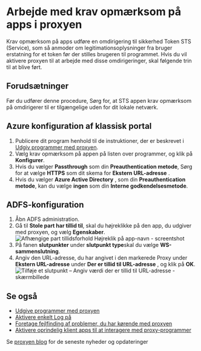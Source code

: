 <properties
    pageTitle="Arbejde med krav opmærksom på Apps i proxyen"
    description="Beskriver, hvordan du kommer i gang med Azure AD-proxyen."
    services="active-directory"
    documentationCenter=""
    authors="kgremban"
    manager="femila"
    editor=""/>

<tags
    ms.service="active-directory"
    ms.workload="identity"
    ms.tgt_pltfrm="na"
    ms.devlang="na"
    ms.topic="article"
    ms.date="06/22/2016"
    ms.author="kgremban"/>



# <a name="working-with-claims-aware-apps-in-application-proxy"></a>Arbejde med krav opmærksom på apps i proxyen

Krav opmærksom på apps udføre en omdirigering til sikkerhed Token STS (Service), som så anmoder om legitimationsoplysninger fra bruger erstatning for et token før der stilles brugeren til programmet. Hvis du vil aktivere proxyen til at arbejde med disse omdirigeringer, skal følgende trin til at blive ført.

## <a name="prerequisites"></a>Forudsætninger
Før du udfører denne procedure, Sørg for, at STS appen krav opmærksom på omdirigerer til er tilgængelige uden for dit lokale netværk.

## <a name="azure-classic-portal-configuration"></a>Azure konfiguration af klassisk portal

1. Publicere dit program henhold til de instruktioner, der er beskrevet i [Udgiv programmer med proxyen](active-directory-application-proxy-publish.md).
2. Vælg krav opmærksom på appen på listen over programmer, og klik på **Konfigurer**.
3. Hvis du vælger **Passthrough** som din **Preauthentication metode**, Sørg for at vælge **HTTPS** som dit skema for **Ekstern URL-adresse** .
4. Hvis du vælger **Azure Active Directory** , som din **Preauthentication metode**, kan du vælge **ingen** som din **Interne godkendelsesmetode**.


## <a name="adfs-configuration"></a>ADFS-konfiguration

1. Åbn ADFS administration.
2. Gå til **Stole part har tillid til**, skal du højreklikke på den app, du udgiver med proxyen, og vælg **Egenskaber**.  
  ![Afhængige part tillidsforhold Højreklik på app-navn - screentshot](./media/active-directory-application-proxy-claims-aware-apps/appproxyrelyingpartytrust.png)  
3. På fanen **slutpunkter** under **slutpunkt type**skal du vælge **WS-sammenslutning**.
4. Angiv den URL-adresse, du har angivet i den markerede Proxy under **Ekstern URL-adresse** under **Der er tillid til URL-adresse** , og klik på **OK**.  
  ![Tilføje et slutpunkt – Angiv værdi der er tillid til URL-adresse - skærmbillede](./media/active-directory-application-proxy-claims-aware-apps/appproxyendpointtrustedurl.png)  

## <a name="see-also"></a>Se også

- [Udgive programmer med proxyen](active-directory-application-proxy-publish.md)
- [Aktivere enkelt Log på](active-directory-application-proxy-sso-using-kcd.md)
- [Foretage fejlfinding af problemer, du har kørende med proxyen](active-directory-application-proxy-troubleshoot.md)
- [Aktivere oprindelig klient apps til at interagere med proxy-programmer](active-directory-application-proxy-native-client.md)

Se [proxyen blog](http://blogs.technet.com/b/applicationproxyblog/) for de seneste nyheder og opdateringer

